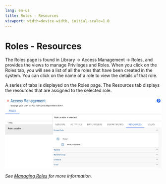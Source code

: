 ```yaml
---
lang: en-us
title: Roles - Resources
viewport: width=device-width, initial-scale=1.0
---
```


# Roles - Resources

The Roles page is found in Library -> Access Management -> Roles, and provides the views to manage Privileges and Roles. When you click on the Roles tab, you will see a list of all the roles that have been created in the system. You can click on the name of a role to view the details of that role.

A series of tabs is displayed on the Roles page. The Resources tab displays the resources that are assigned to the selected role.

![Roles Page - Resources](../../../../../../Resources/Images/SM/Library/AccessManagement/roles-resources-tab.png 'Roles Page - Resources')

_See [Managing Roles](Managing-Roles.md) for more information._
